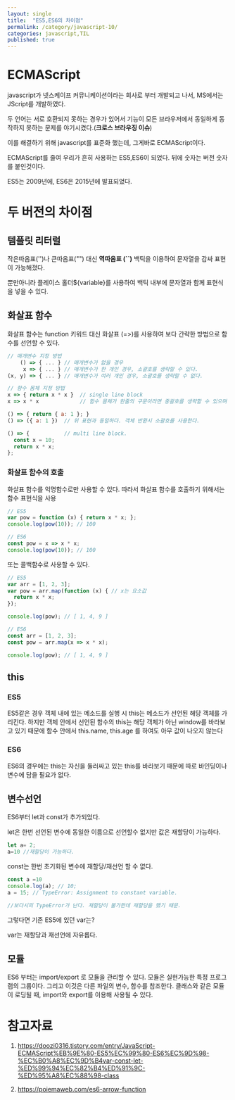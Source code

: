 ```yaml
---
layout: single
title:  "ES5,ES6의 차이점"
permalink: /category/javascript-10/
categories: javascript,TIL
published: true
---
```


# ECMAScript

javascript가 넷스케이프 커뮤니케이션이라는 회사로 부터 개발되고 나서, MS에서는 JScript를 개발하였다.

두 언어는 서로 호환되지 못하는 경우가 있어서 기능이 모든 브라우저에서 동일하게 동작하지 못하는 문제를 야기시켰다.(**크로스 브라우징 이슈**)

이를 해결하기 위해 javascript를 표준화 했는데, 그게바로 ECMAScript이다. 

ECMAScript를 줄여 우리가 흔히 사용하는 ES5,ES6이 되었다. 뒤에 숫자는 버전 숫자를 붙인것이다.

ES5는 2009년에, ES6은 2015년에 발표되었다.

# 두 버전의 차이점

## 템플릿 리터럴

작은따옴표('')나 큰따옴표("") 대신 **역따옴표 (``)** 백틱을 이용하여 문자열을 감싸 표현이 가능해졌다.

뿐만아니라 플레이스 홀더${variable}를 사용하여 백틱 내부에 문자열과 함께 표현식을 넣을 수 있다.

## 화살표 함수

화살표 함수는 function 키워드 대신 화살표 (=>)를 사용하여 보다 간략한 방법으로 함수를 선언할 수 있다.


```js
// 매개변수 지정 방법
    () => { ... } // 매개변수가 없을 경우
     x => { ... } // 매개변수가 한 개인 경우, 소괄호를 생략할 수 있다.
(x, y) => { ... } // 매개변수가 여러 개인 경우, 소괄호를 생략할 수 없다.

// 함수 몸체 지정 방법
x => { return x * x }  // single line block
x => x * x             // 함수 몸체가 한줄의 구문이라면 중괄호를 생략할 수 있으며 암묵적으로 return된다. 위 표현과 동일하다.

() => { return { a: 1 }; }
() => ({ a: 1 })  // 위 표현과 동일하다. 객체 반환시 소괄호를 사용한다.

() => {           // multi line block.
  const x = 10;
  return x * x;
};
```

### 화살표 함수의 호출

화살표 함수를 익명함수로만 사용할 수 있다. 따라서 화살표 함수를 호출하기 위해서는 함수 표현식을 사용

```js
// ES5
var pow = function (x) { return x * x; };
console.log(pow(10)); // 100

```


```js
// ES6
const pow = x => x * x;
console.log(pow(10)); // 100
```

또는 콜백함수로 사용할 수 있다.

```js
// ES5
var arr = [1, 2, 3];
var pow = arr.map(function (x) { // x는 요소값
  return x * x;
});

console.log(pow); // [ 1, 4, 9 ]
```

```js
// ES6
const arr = [1, 2, 3];
const pow = arr.map(x => x * x);

console.log(pow); // [ 1, 4, 9 ]
```

## this

### ES5
ES5같은 경우 객체 내에 있는 메소드를 실행 시 this는 메소드가 선언된 해당 객체를 가리킨다.
하지만 객체 안에서 선언된 함수의 this는 해당 객체가 아닌 window를 바라보고 있기 때문에 함수 안에서 this.name, this.age 를 하여도 아무 값이 나오지 않는다

### ES6
ES6의 경우에는 this는 자신을 둘러싸고 있는 this를 바라보기 때문에 따로 바인딩이나 변수에 담을 필요가 없다.

## 변수선언

ES6부터 let과 const가 추가되었다. 

let은 한번 선언된 변수에 동일한 이름으로 선언할수 없지만 값은 재할당이 가능하다.

```js
let a= 2;
a=10 //재할당이 가능하다.
```

const는 한번 초기화된 변수에 재할당/재선언 할 수 없다.

```js
const a =10
console.log(a); // 10;
a = 15; // TypeError: Assignment to constant variable.

//보다시피 TypeError가 난다. 재할당이 불가한데 재할당을 했기 때문.
```

그렇다면 기존 ES5에 있던 var는?  

var는 재할당과 재선언에 자유롭다.

## 모듈

ES6 부터는 import/export 로 모듈을 관리할 수 있다.
모듈은 실현가능한 특정 프로그램의 그룹이다.
그리고 이것은 다른 파일의 변수, 함수를 참조한다.
클래스와 같은 모듈이 로딩될 때, import와 export를 이용해 사용될 수 있다.

# 참고자료

1. https://doozi0316.tistory.com/entry/JavaScript-ECMAScript%EB%9E%80-ES5%EC%99%80-ES6%EC%9D%98-%EC%B0%A8%EC%9D%B4var-const-let-%ED%99%94%EC%82%B4%ED%91%9C-%ED%95%A8%EC%88%98-class

2. https://poiemaweb.com/es6-arrow-function